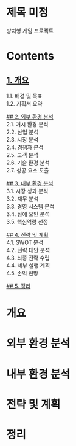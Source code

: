 # 제목 미정
방치형 게임 프로젝트

# Contents
## [1. 개요](#개요)          
1.1. 배경 및 목표           
1.2. 기획서 요약                 

[## 2. 외부 환경 분석](#외부_환경_분석)              
2.1. 거시 환경 분석              
2.2. 산업 분석            
2.3. 시장 분석               
2.4. 경쟁자 분석             
2.5. 고객 분석            
2.6. 기술 환경 분석                
2.7. 성공 요소 도출                 

[## 3. 내부 환경 분석](#내부_환경_분석)             
3.1. 시장 성과 분석            
3.2. 재무 분석       
3.3. 경영 시스템 분석       
3.4. 장애 요인 분석               
3.5. 핵심역량 선정                 

[## 4. 전략 및 계획](#전략_및_계획)               
4.1. SWOT 분석             
4.2. 전략 대안 분석                            
4.3. 최종 전략 수립      
4.4. 세부 실행 계획               
4.5. 손익 전망               

[## 5. 정리](#정리)              

# 개요

# 외부 환경 분석

# 내부 환경 분석

# 전략 및 계획

# 정리

